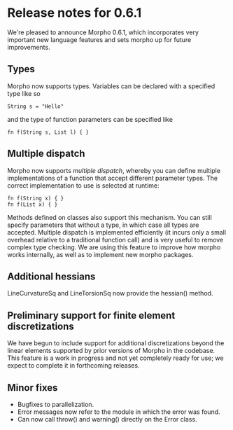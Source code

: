 # Release notes for 0.6.1

We're pleased to announce Morpho 0.6.1, which incorporates very important new language features and sets morpho up for future improvements.

## Types

Morpho now supports types. Variables can be declared with a specified type like so

    String s = "Hello" 

and the type of function parameters can be specified like

    fn f(String s, List l) { }

## Multiple dispatch

Morpho now supports *multiple dispatch*, whereby you can define multiple implementations of a function that accept different parameter types. The correct implementation to use is selected at runtime: 

    fn f(String x) { }
    fn f(List x) { }

Methods defined on classes also support this mechanism. You can still specify parameters that without a type, in which case all types are accepted. Multiple dispatch is implemented efficiently (it incurs only a small overhead relative to a traditional function call) and is very useful to remove complex type checking. We are using this feature to improve how morpho works internally, as well as to implement new morpho packages. 

## Additional hessians 

LineCurvatureSq and LineTorsionSq now provide the hessian() method. 

## Preliminary support for finite element discretizations

We have begun to include support for additional discretizations beyond the linear elements supported by prior versions of Morpho in the codebase. This feature is a work in progress and not yet completely ready for use; we expect to complete it in forthcoming releases. 

## Minor fixes

* Bugfixes to parallelization.
* Error messages now refer to the module in which the error was found. 
* Can now call throw() and warning() directly on the Error class. 
